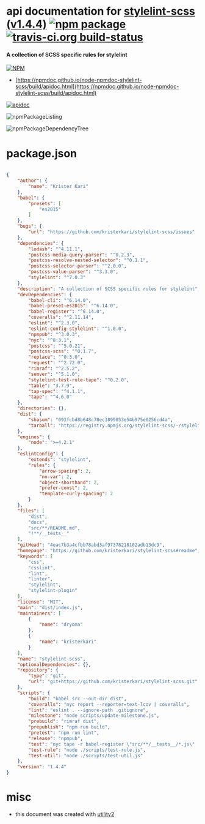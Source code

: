 # api documentation for  [stylelint-scss (v1.4.4)](https://github.com/kristerkari/stylelint-scss#readme)  [![npm package](https://img.shields.io/npm/v/npmdoc-stylelint-scss.svg?style=flat-square)](https://www.npmjs.org/package/npmdoc-stylelint-scss) [![travis-ci.org build-status](https://api.travis-ci.org/npmdoc/node-npmdoc-stylelint-scss.svg)](https://travis-ci.org/npmdoc/node-npmdoc-stylelint-scss)
#### A collection of SCSS specific rules for stylelint

[![NPM](https://nodei.co/npm/stylelint-scss.png?downloads=true&downloadRank=true&stars=true)](https://www.npmjs.com/package/stylelint-scss)

- [https://npmdoc.github.io/node-npmdoc-stylelint-scss/build/apidoc.html](https://npmdoc.github.io/node-npmdoc-stylelint-scss/build/apidoc.html)

[![apidoc](https://npmdoc.github.io/node-npmdoc-stylelint-scss/build/screenCapture.buildCi.browser.%252Ftmp%252Fbuild%252Fapidoc.html.png)](https://npmdoc.github.io/node-npmdoc-stylelint-scss/build/apidoc.html)

![npmPackageListing](https://npmdoc.github.io/node-npmdoc-stylelint-scss/build/screenCapture.npmPackageListing.svg)

![npmPackageDependencyTree](https://npmdoc.github.io/node-npmdoc-stylelint-scss/build/screenCapture.npmPackageDependencyTree.svg)



# package.json

```json

{
    "author": {
        "name": "Krister Kari"
    },
    "babel": {
        "presets": [
            "es2015"
        ]
    },
    "bugs": {
        "url": "https://github.com/kristerkari/stylelint-scss/issues"
    },
    "dependencies": {
        "lodash": "^4.11.1",
        "postcss-media-query-parser": "^0.2.3",
        "postcss-resolve-nested-selector": "^0.1.1",
        "postcss-selector-parser": "^2.0.0",
        "postcss-value-parser": "^3.3.0",
        "stylelint": "^7.0.3"
    },
    "description": "A collection of SCSS specific rules for stylelint",
    "devDependencies": {
        "babel-cli": "^6.14.0",
        "babel-preset-es2015": "^6.14.0",
        "babel-register": "^6.14.0",
        "coveralls": "^2.11.14",
        "eslint": "^2.3.0",
        "eslint-config-stylelint": "^1.0.0",
        "npmpub": "^3.0.3",
        "nyc": "^8.3.1",
        "postcss": "^5.0.21",
        "postcss-scss": "^0.1.7",
        "replace": "^0.3.0",
        "request": "^2.72.0",
        "rimraf": "^2.5.2",
        "semver": "^5.1.0",
        "stylelint-test-rule-tape": "^0.2.0",
        "table": "3.7.9",
        "tap-spec": "^4.1.1",
        "tape": "^4.6.0"
    },
    "directories": {},
    "dist": {
        "shasum": "091fcbd8b648c78ec3899853e54b975e0256cd4a",
        "tarball": "https://registry.npmjs.org/stylelint-scss/-/stylelint-scss-1.4.4.tgz"
    },
    "engines": {
        "node": ">=4.2.1"
    },
    "eslintConfig": {
        "extends": "stylelint",
        "rules": {
            "arrow-spacing": 2,
            "no-var": 2,
            "object-shorthand": 2,
            "prefer-const": 2,
            "template-curly-spacing": 2
        }
    },
    "files": [
        "dist",
        "docs",
        "src/**/README.md",
        "!**/__tests__"
    ],
    "gitHead": "4eac7b3a4cfbb78abd3af97378218102adb13dc9",
    "homepage": "https://github.com/kristerkari/stylelint-scss#readme",
    "keywords": [
        "css",
        "csslint",
        "lint",
        "linter",
        "stylelint",
        "stylelint-plugin"
    ],
    "license": "MIT",
    "main": "dist/index.js",
    "maintainers": [
        {
            "name": "dryoma"
        },
        {
            "name": "kristerkari"
        }
    ],
    "name": "stylelint-scss",
    "optionalDependencies": {},
    "repository": {
        "type": "git",
        "url": "git+https://github.com/kristerkari/stylelint-scss.git"
    },
    "scripts": {
        "build": "babel src --out-dir dist",
        "coveralls": "nyc report --reporter=text-lcov | coveralls",
        "lint": "eslint . --ignore-path .gitignore",
        "milestone": "node scripts/update-milestone.js",
        "prebuild": "rimraf dist",
        "prepublish": "npm run build",
        "pretest": "npm run lint",
        "release": "npmpub",
        "test": "nyc tape -r babel-register \"src/**/__tests__/*.js\" | tap-spec",
        "test-rule": "node ./scripts/test-rule.js",
        "test-util": "node ./scripts/test-util.js"
    },
    "version": "1.4.4"
}
```



# misc
- this document was created with [utility2](https://github.com/kaizhu256/node-utility2)
